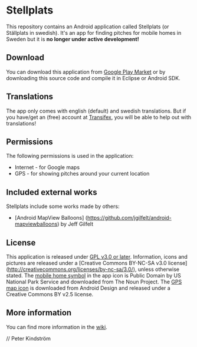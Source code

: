 # Stellplats
This repository contains an Android application called Stellplats (or Ställplats in swedish). 
It's an app for finding pitches for mobile homes in Sweden but it is **no longer under active development!**


## Download
You can download this application from [Google Play Market](http://bit.ly/stellplats) or by downloading this source code and 
compile it in Eclipse or Android SDK.


## Translations
The app only comes with english (default) and swedish translations. 
But if you have/get an (free) account at [Transifex](https://www.transifex.net/projects/p/stellplats/ "Help translating Stellplats"), 
you will be able to help out with translations!


## Permissions
The following permissions is used in the application:

* Internet - for Google maps
* GPS - for showing pitches around your current location


## Included external works
Stellplats include some works made by others:

* [Android MapView Balloons] (https://github.com/jgilfelt/android-mapviewballoons) by Jeff Gilfelt


## License
This application is released under [GPL v3.0 or later](http://www.gnu.org/licenses/gpl.html).
Information, icons and pictures are released under a [Creative Commons BY-NC-SA v3.0 license]
(http://creativecommons.org/licenses/by-nc-sa/3.0/), unless otherwise stated.
The [mobile home symbol](http://thenounproject.com/en-us/noun/rv/) in the app icon is Public Domain by 
US National Park Service and downloaded from The Noun Project.
The [GPS map icon](http://developer.android.com/design/downloads/) is downloaded from Android Design and 
released under a Creative Commons BY v2.5 license.


## More information
You can find more information in the [wiki](https://github.com/mekanoid/Stellplats/wiki/).


// Peter Kindström